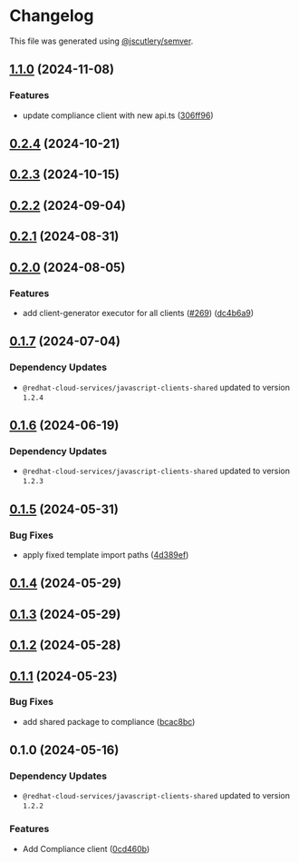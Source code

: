 # Changelog

This file was generated using [@jscutlery/semver](https://github.com/jscutlery/semver).

## [1.1.0](https://github.com/RedHatInsights/javascript-clients/compare/@redhat-cloud-services/compliance-client-1.0.0...@redhat-cloud-services/compliance-client-1.1.0) (2024-11-08)


### Features

* update compliance client with new api.ts ([306ff96](https://github.com/RedHatInsights/javascript-clients/commit/306ff9603b2d674089828f99719cac5cf8a9c8ff))

## [0.2.4](https://github.com/RedHatInsights/javascript-clients/compare/@redhat-cloud-services/compliance-client-0.2.3...@redhat-cloud-services/compliance-client-0.2.4) (2024-10-21)

## [0.2.3](https://github.com/RedHatInsights/javascript-clients/compare/@redhat-cloud-services/compliance-client-0.2.2...@redhat-cloud-services/compliance-client-0.2.3) (2024-10-15)

## [0.2.2](https://github.com/RedHatInsights/javascript-clients/compare/@redhat-cloud-services/compliance-client-0.2.1...@redhat-cloud-services/compliance-client-0.2.2) (2024-09-04)

## [0.2.1](https://github.com/RedHatInsights/javascript-clients/compare/@redhat-cloud-services/compliance-client-0.2.0...@redhat-cloud-services/compliance-client-0.2.1) (2024-08-31)

## [0.2.0](https://github.com/RedHatInsights/javascript-clients/compare/@redhat-cloud-services/compliance-client-0.1.7...@redhat-cloud-services/compliance-client-0.2.0) (2024-08-05)


### Features

* add client-generator executor for all clients ([#269](https://github.com/RedHatInsights/javascript-clients/issues/269)) ([dc4b6a9](https://github.com/RedHatInsights/javascript-clients/commit/dc4b6a91dd47e5407812157f0b8efde22eb22ef1))

## [0.1.7](https://github.com/RedHatInsights/javascript-clients/compare/@redhat-cloud-services/compliance-client-0.1.6...@redhat-cloud-services/compliance-client-0.1.7) (2024-07-04)

### Dependency Updates

* `@redhat-cloud-services/javascript-clients-shared` updated to version `1.2.4`
## [0.1.6](https://github.com/RedHatInsights/javascript-clients/compare/@redhat-cloud-services/compliance-client-0.1.5...@redhat-cloud-services/compliance-client-0.1.6) (2024-06-19)

### Dependency Updates

* `@redhat-cloud-services/javascript-clients-shared` updated to version `1.2.3`
## [0.1.5](https://github.com/RedHatInsights/javascript-clients/compare/@redhat-cloud-services/compliance-client-0.1.4...@redhat-cloud-services/compliance-client-0.1.5) (2024-05-31)


### Bug Fixes

* apply fixed template import paths ([4d389ef](https://github.com/RedHatInsights/javascript-clients/commit/4d389ef15abf07a4ac24e6ff6656e39cb9789889))

## [0.1.4](https://github.com/RedHatInsights/javascript-clients/compare/@redhat-cloud-services/compliance-client-0.1.3...@redhat-cloud-services/compliance-client-0.1.4) (2024-05-29)

## [0.1.3](https://github.com/RedHatInsights/javascript-clients/compare/@redhat-cloud-services/compliance-client-0.1.2...@redhat-cloud-services/compliance-client-0.1.3) (2024-05-29)

## [0.1.2](https://github.com/RedHatInsights/javascript-clients/compare/@redhat-cloud-services/compliance-client-0.1.1...@redhat-cloud-services/compliance-client-0.1.2) (2024-05-28)

## [0.1.1](https://github.com/RedHatInsights/javascript-clients/compare/@redhat-cloud-services/compliance-client-0.1.0...@redhat-cloud-services/compliance-client-0.1.1) (2024-05-23)


### Bug Fixes

* add shared package to compliance ([bcac8bc](https://github.com/RedHatInsights/javascript-clients/commit/bcac8bc3220cb7f8e2a7947ac86f4f9f9aadf5d7))

## 0.1.0 (2024-05-16)

### Dependency Updates

* `@redhat-cloud-services/javascript-clients-shared` updated to version `1.2.2`

### Features

* Add Compliance client ([0cd460b](https://github.com/RedHatInsights/javascript-clients/commit/0cd460bffc508754e91ca16711d6806ec60edaa7))

